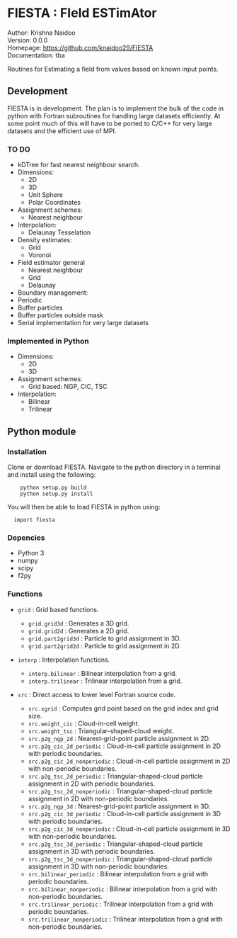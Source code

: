 # FIESTA : FIeld ESTimAtor

Author:         Krishna Naidoo                    
Version:        0.0.0                               
Homepage:       https://github.com/knaidoo29/FIESTA     
Documentation:  tba                                  


Routines for Estimating a field from values based on known input points.

## Development

FIESTA is in development. The plan is to implement the bulk of the code in python with Fortran subroutines for handling large datasets efficiently. At some point much of this will have to be ported to C/C++ for very large datasets and the efficient use of MPI.

### TO DO

* kDTree for fast nearest neighbour search.
* Dimensions:
  * 2D
  * 3D
  * Unit Sphere
  * Polar Coordinates
* Assignment schemes:
  * Nearest neighbour
* Interpolation:
  * Delaunay Tesselation
* Density estimates:
  * Grid
  * Voronoi
* Field estimator general
  * Nearest neighbour
  * Grid
  * Delaunay
* Boundary management:
 * Periodic
 * Buffer particles
 * Buffer particles outside mask
* Serial implementation for very large datasets

### Implemented in Python

* Dimensions:
  * 2D
  * 3D
* Assignment schemes:
  * Grid based: NGP, CIC, TSC
* Interpolation:
  * Bilinear
  * Trilinear

## Python module

### Installation

Clone or download FIESTA. Navigate to the python directory in a terminal and install using the following:

```
    python setup.py build
    python setup.py install
```

You will then be able to load FIESTA in python using:

```
  import fiesta
```

### Depencies

* Python 3
* numpy
* scipy
* f2py

### Functions

* `grid` : Grid based functions.
  * `grid.grid3d` : Generates a 3D grid.
  * `grid.grid2d` : Generates a 2D grid.
  * `grid.part2grid3d` : Particle to grid assignment in 3D.
  * `grid.part2grid2d` : Particle to grid assignment in 2D.

* `interp` : Interpolation functions.
  * `interp.bilinear` : Bilinear interpolation from a grid.
  * `interp.trilinear` : Trilinear interpolation from a grid.

* `src` : Direct access to lower level Fortran source code.
  * `src.xgrid` : Computes grid point based on the grid index and grid size.
  * `src.weight_cic` : Cloud-in-cell weight.
  * `src.weight_tsc` : Triangular-shaped-cloud weight.
  * `src.p2g_ngp_2d` : Nearest-grid-point particle assignment in 2D.
  * `src.p2g_cic_2d_periodic` : Cloud-in-cell particle assignment in 2D with periodic boundaries.
  * `src.p2g_cic_2d_nonperiodic` : Cloud-in-cell particle assignment in 2D with non-periodic boundaries.
  * `src.p2g_tsc_2d_periodic` : Triangular-shaped-cloud particle assignment in 2D with periodic boundaries.
  * `src.p2g_tsc_2d_nonperiodic` : Triangular-shaped-cloud particle assignment in 2D with non-periodic boundaries.
  * `src.p2g_ngp_3d` : Nearest-grid-point particle assignment in 3D.
  * `src.p2g_cic_3d_periodic` : Cloud-in-cell particle assignment in 3D with periodic boundaries.
  * `src.p2g_cic_3d_nonperiodic` : Cloud-in-cell particle assignment in 3D with non-periodic boundaries.
  * `src.p2g_tsc_3d_periodic` : Triangular-shaped-cloud particle assignment in 3D with periodic boundaries.
  * `src.p2g_tsc_3d_nonperiodic` : Triangular-shaped-cloud particle assignment in 3D with non-periodic boundaries.
  * `src.bilinear_periodic` : Bilinear interpolation from a grid with periodic boundaries.
  * `src.bilinear_nonperiodic` : Bilinear interpolation from a grid with non-periodic boundaries.
  * `src.trilinear_periodic` : Trilinear interpolation from a grid with periodic boundaries.
  * `src.trilinear_nonperiodic` : Trilinear interpolation from a grid with non-periodic boundaries.
